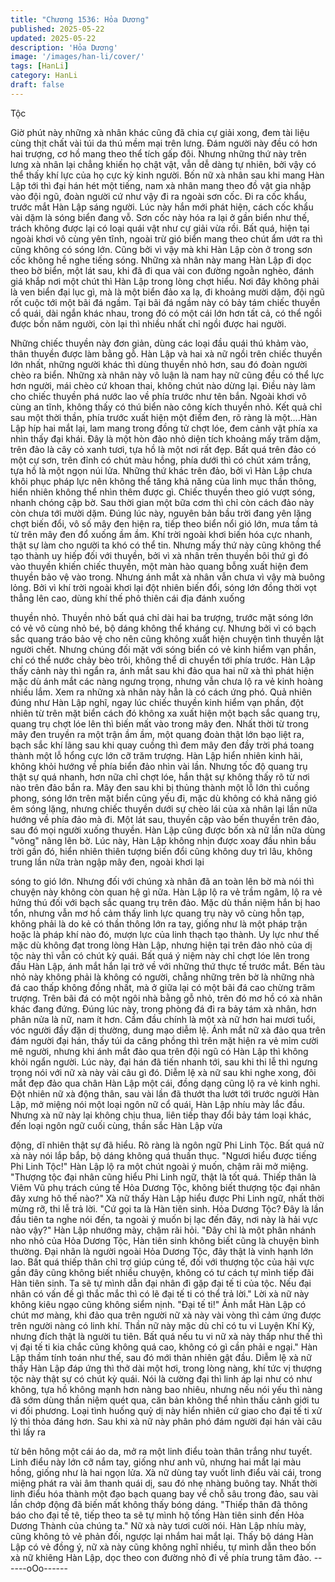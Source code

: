 ```yaml
---
title: "Chương 1536: Hỏa Dương"
published: 2025-05-22
updated: 2025-05-22
description: 'Hỏa Dương'
image: '/images/han-li/cover/'
tags: [HanLi]
category: HanLi
draft: false
---
```


Tộc

Giờ phút này những xà nhân khác cũng đã chia cự giải xong, đem
tài liệu cùng thịt chất vài túi da thú mềm mại trên lưng.
Đám người này đều có hơn hai trượng, cơ hồ mang theo thể tích
gấp đôi.
Nhưng những thứ này trên lưng xà nhân lại chẳng khiến họ chật
vật, vẫn dễ dàng tự nhiên, bởi vậy có thể thấy khí lực của họ cực
kỳ kinh người.
Bốn nữ xà nhân sau khi mang Hàn Lập tới thì đại hán hét một
tiếng, nam xà nhân mang theo đồ vật gia nhập vào đội ngũ, đoàn
người cứ như vậy đi ra ngoài sơn cốc.
Đi ra cốc khẩu, trước mắt Hàn Lập sáng người. Lúc này hắn mới
phát hiện, cách cốc khẩu vài dặm là sóng biển đang vỗ. Sơn cốc
này hóa ra lại ở gần biển như thế, trách không được lại có loại
quái vật như cự giải vừa rồi.
Bất quá, hiện tại ngoài khơi vô cùng yên tĩnh, ngoài trừ gió biển
mang theo chút ẩm ướt ra thì cũng không có sóng lớn. Cũng bởi
vì vậy mà khi Hàn Lập còn ở trong sơn cốc không hề nghe tiếng
sóng. Những xà nhân này mang Hàn Lập đi dọc theo bờ biển,
một lát sau, khi đã đi qua vài con đường ngoằn nghèo, đánh giá
khắp nơi một chút thì Hàn Lập trong lòng chợt hiểu. Nơi đây
không phải là ven biển đại lục gì, mà là một biển đảo xa lạ, đi
khoảng mười dặm, đội ngũ rốt cuộc tới một bãi đá ngầm.
Tại bãi đá ngầm này có bảy tám chiếc thuyền cổ quái, dài ngắn
khác nhau, trong đó có một cái lớn hơn tất cả, có thể ngồi được
bốn năm người, còn lại thì nhiều nhất chỉ ngồi được hai người.

Những chiếc thuyền này đơn giản, dùng các loại đầu quái thú
khảm vào, thân thuyền được làm bằng gỗ.
Hàn Lập và hai xà nữ ngồi trên chiếc thuyền lớn nhất, những
người khác thì dùng thuyền nhỏ hơn, sau đó đoàn người chèo ra
biển. Những xà nhân này vô luận là nam hay nữ cũng đều có thể
lực hơn người, mái chèo cứ khoan thai, không chút nào dừng lại.
Điều này làm cho chiếc thuyền phá nước lao về phía trước như
tên bắn. Ngoài khơi vô cùng an tĩnh, không thấy có thú biển nào
công kích thuyền nhỏ. Kết quả chỉ sau một thời thần, phía trước
xuất hiện một điểm đen, rõ ràng là một….Hàn Lập híp hai mắt lại,
lam mang trong đồng tử chợt lóe, đem cảnh vật phía xa nhìn thấy
đại khái.
Đây là một hòn đảo nhỏ diện tích khoảng mấy trăm dặm, trên đảo
là cây cỏ xanh tươi, tựa hồ là một nơi rất đẹp.
Bất quá trên đảo có một cự sơn, trên đỉnh có chút màu hồng, phía
dưới thì có chút xám trắng, tựa hồ là một ngọn núi lửa.
Những thứ khác trên đảo, bởi vì Hàn Lập chưa khôi phục pháp
lực nên không thể tăng khả năng của linh mục thần thông, hiển
nhiên không thể nhìn thêm được gì. Chiếc thuyền theo gió vượt
sóng, nhanh chóng cập bờ. Sau thời gian một bữa cơm thì chỉ
còn cách đảo này còn chưa tới mười dặm.
Đúng lúc này, nguyên bản bầu trời đang yên lặng chợt biến đổi,
vô số mây đen hiện ra, tiếp theo biển nổi gió lớn, mưa tầm tả từ
trên mây đen đổ xuống ầm ầm. Khí trời ngoài khơi biến hóa cực
nhanh, thật sự làm cho người ta khó có thể tin.
Nhưng mấy thứ này cũng không thể tạo thành uy hiếp đối với
thuyền, bởi vì xà nhân trên thuyền bôi thứ gì đó vào thuyền khiến
chiếc thuyền, một màn hào quang bỗng xuất hiện đem thuyền bảo
vệ vào trong. Nhưng ánh mắt xà nhân vẫn chưa vì vậy mà buông
lỏng.
Bởi vì khí trời ngoài khơi lại đột nhiên biến đổi, sóng lớn đồng thời
vọt thẳng lên cao, dùng khí thế phô thiên cái địa đánh xuống

thuyền nhỏ.
Thuyền nhỏ bất quá chỉ dài hai ba trượng, trước mặt sóng lớn có
vẻ vô cùng nhỏ bé, bộ dáng không thể kháng cự. Nhưng bởi vì có
bạch sắc quang tráo bảo vệ cho nên cũng không xuất hiện
chuyện tình thuyền lật người chết. Nhưng chúng đối mặt với sóng
biển có vẻ kinh hiểm vạn phần, chỉ có thể nước chảy bèo trôi,
không thể di chuyển tới phía trước.
Hàn Lập thấy cảnh này thì ngẩn ra, ánh mắt sau khi đảo qua hai
nữ xà thì phát hiện mặc dù ánh mắt các nàng ngưng trọng, nhưng
vẫn chưa lộ ra vẻ kinh hoàng nhiều lắm. Xem ra những xà nhân
này hẳn là có cách ứng phó.
Quả nhiên đúng như Hàn Lập nghĩ, ngay lúc chiếc thuyền kinh
hiểm vạn phần, đột nhiên từ trên mặt biển cách đó không xa xuất
hiện một bạch sắc quang trụ, quang trụ chợt lóe lên thì biến mất
vào trong mây đen.
Nhất thời từ trong mây đen truyền ra một trận ầm ầm, một quang
đoàn thật lớn bạo liệt ra, bạch sắc khí lãng sau khi quay cuồng thì
đem mây đen đầy trời phá toang thành một lỗ hổng cực lớn cỡ
trăm trượng.
Hàn Lập hiển nhiên kinh hãi, không khỏi hướng về phía biển đảo
nhìn vài lần.
Nhưng tốc độ quang trụ thật sự quá nhanh, hơn nữa chỉ chợt lóe,
hắn thật sự không thấy rõ từ nơi nào trên đảo bắn ra.
Mây đen sau khi bị thủng thành một lỗ lớn thì cuồng phong, sóng
lớn trên mặt biển cũng yếu đi, mặc dù không có khả năng gió êm
sóng lặng, nhưng chiếc thuyền dưới sự chèo lái của xà nhân lại
lần nữa hướng về phía đảo mà đi.
Một lát sau, thuyền cập vào bến thuyền trên đảo, sau đó mọi
người xuống thuyền. Hàn Lập cũng được bốn xà nữ lần nữa dùng
"võng" nâng lên bờ. Lúc này, Hàn Lập không nhịn được xoay đầu
nhìn bầu trời gần đó, hiển nhiên thiên tượng biến đổi cũng không
duy trì lâu, không trung lần nữa tràn ngập mây đen, ngoài khơi lại

sóng to gió lớn. Nhưng đối với chúng xà nhân đã an toàn lên bờ
mà nói thì chuyện này không còn quan hệ gì nữa. Hàn Lập lộ ra
vẻ trầm ngâm, lộ ra vẻ hứng thú đối với bạch sắc quang trụ trên
đảo. Mặc dù thần niệm hắn bị hao tổn, nhưng vẫn mơ hồ cảm
thấy linh lực quang trụ này vô cùng hỗn tạp, không phải là do kẻ
có thần thông lớn ra tay, giống như là một pháp trận hoặc là pháp
khí nào đó, mượn lực của linh thạch tạo thành.
Uy lực như thế mặc dù không đạt trong lòng Hàn Lập, nhưng hiện
tại trên đảo nhỏ của dị tộc này thì vẫn có chút kỳ quái. Bất quá ý
niệm này chỉ chợt lóe lên trong đầu Hàn Lập, ánh mắt hắn lại trở
về với những thứ thực tế trước mắt.
Bến tàu nhỏ này không phải là không có người, chẳng những trên
bờ là những nhà đá cao thấp không đồng nhất, mà ở giữa lại có
một bãi đá cao chừng trăm trượng.
Trên bãi đá có một ngôi nhà bằng gỗ nhỏ, trên đó mơ hồ có xà
nhân khác đang đứng.
Đúng lúc này, trong phòng đá đi ra bảy tám xà nhân, hơn phân
nửa là nữ, nam ít hơn. Cầm đầu chính là một xà nữ hơn hai mươi
tuổi, vóc người đầy đặn dị thường, dung mạo diễm lệ.
Ánh mắt nữ xà đảo qua trên đám người đại hán, thấy túi da căng
phồng thì trên mặt hiện ra vẻ mỉm cười mê người, nhưng khi ánh
mắt đảo qua trên đội ngũ có Hàn Lập thì không khỏi ngẩn người.
Lúc này, đại hán đã tiến nhanh tới, sau khi thi lễ thì ngưng trọng
nói với nữ xà này vài câu gì đó.
Diễm lệ xà nữ sau khi nghe xong, đôi mắt đẹp đảo qua chân Hàn
Lập một cái, đồng dạng cũng lộ ra vẻ kinh nghi.
Đột nhiên nữ xà động thân, sau vài lần đã thướt tha lướt tới trước
người Hàn Lập, mở miệng nói một loại ngôn nữ cổ quái, Hàn Lập
nhíu mày lắc đầu.
Nhưng xà nữ này lại không chịu thua, liên tiếp thay đổi bảy tám
loại khác, đến loại ngôn ngữ cuối cùng, thần sắc Hàn Lập vừa

động, dĩ nhiên thật sự đã hiểu. Rõ ràng là ngôn ngữ Phi Linh Tộc.
Bất quá nữ xà này nói lắp bắp, bộ dáng không quá thuần thục.
"Ngươi hiểu được tiếng Phi Linh Tộc!" Hàn Lập lộ ra một chút
ngoài ý muốn, chậm rãi mở miệng.
"Thượng tộc đại nhân cũng hiểu Phi Linh ngữ, thật là tốt quá.
Thiếp thân là Viêm Vũ phụ trách cúng tế Hỏa Dương Tộc, không
biết thượng tộc đại nhân đây xưng hô thế nào?" Xà nữ thấy Hàn
Lập hiểu được Phi Linh ngữ, nhất thời mừng rỡ, thi lễ trả lời. "Cứ
gọi ta là Hàn tiên sinh. Hỏa Dương Tộc? Đây là lần đầu tiên ta
nghe nói đến, ta ngoài ý muốn bị lạc đến đây, nơi này là hải vực
nào vậy?" Hàn Lập nhướng mày, chậm rãi hỏi.
"Đây chỉ là một phân nhánh nho nhỏ của Hỏa Dương Tộc, Hàn
tiên sinh không biết cũng là chuyện bình thường. Đại nhân là
người ngoài Hỏa Dương Tộc, đây thật là vinh hạnh lớn lao. Bất
quá thiếp thân chỉ trợ giúp cúng tế, đối với thượng tộc của hải vực
gần đây cũng không biết nhiều chuyện, không có tư cách tự mình
tiếp đãi Hàn tiên sinh. Ta sẽ tự mình dẫn đại nhân đi gặp đại tế ti
của tộc. Nếu đại nhân có vấn đề gì thắc mắc thì có lẽ đại tế ti có
thể trả lời." Lời xà nữ này không kiêu ngạo cũng không siểm nịnh.
"Đại tế ti!" Ánh mắt Hàn Lập có chút mơ màng, khi đảo qua trên
người nữ xà này vài vòng thì cảm ứng được trên người nàng có
linh khí.
Thần nữ này mặc dù chỉ có tu vi Luyện Khí Kỳ, nhưng đích thật là
người tu tiên. Bất quá nếu tu vi nữ xà này thấp như thế thì vị đại
tế ti kia chắc cũng không quá cao, không có gì cần phải e ngại."
Hàn Lập thầm tính toán như thế, sau đó mới thản nhiên gật đầu.
Diễm lệ xà nữ thấy Hàn Lập đáp ứng thì thở dài một hơi, trong
lòng nàng, khí tức vị thượng tộc này thật sự có chút kỳ quái.
Nói là cường đại thì linh áp lại như có như không, tựa hồ không
mạnh hơn nàng bao nhiêu, nhưng nếu nói yếu thì nàng đã sớm
dùng thần niệm quét qua, căn bản không thể nhìn thấu cảnh giới
tu vi đối phương. Loại tình huống quỷ dị này hiển nhiên cứ giao
cho đại tế ti xử lý thì thỏa đáng hơn.
Sau khi xà nữ này phân phó đám người đại hán vài câu thì lấy ra

từ bên hông một cái áo da, mở ra một linh điểu toàn thân trắng
như tuyết. Linh điểu này lớn cỡ nắm tay, giống như anh vũ, nhưng
hai mắt lại màu hồng, giống như là hai ngọn lửa.
Xà nữ dùng tay vuốt linh điểu vài cái, trong miệng phát ra vài âm
thanh quái dị, sau đó nhẹ nhàng buông tay. Nhất thời linh điểu
hóa thành một đạo bạch quang bay về chỗ sâu trong đảo, sau vài
lần chớp động đã biến mất không thấy bóng dáng. "Thiếp thân đã
thông báo cho đại tế tê, tiếp theo ta sẽ tự mình hộ tống Hàn tiên
sinh đến Hỏa Dương Thành của chúng ta." Nữ xà này tươi cười
nói. Hàn Lập nhíu mày, cũng không tỏ vẻ phản đối, ngược lại
nhắm hai mắt lại.
Thấy bộ dáng Hàn Lập có vẻ đồng ý, nữ xà này cũng không nghĩ
nhiều, tự mình dẫn theo bốn xà nữ khiêng Hàn Lập, dọc theo con
đường nhỏ đi về phía trung tâm đảo.
------oOo------
